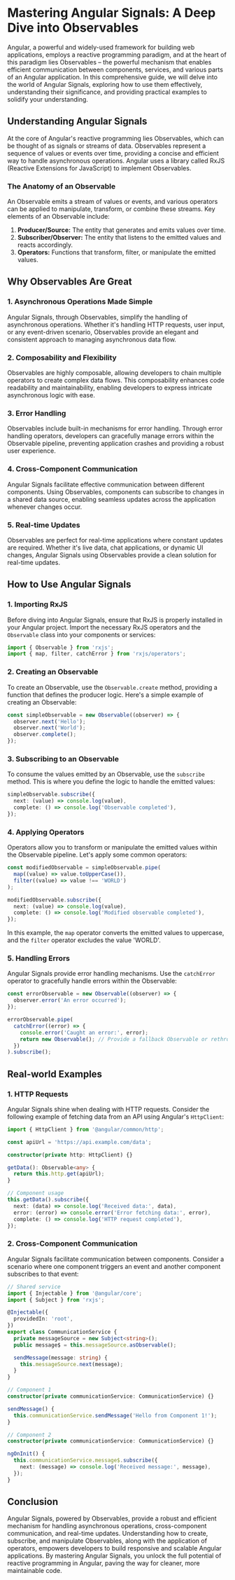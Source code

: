 # Mastering Angular Signals: A Deep Dive into Observables

Angular, a powerful and widely-used framework for building web applications, employs a reactive programming paradigm, and at the heart of this paradigm lies Observables – the powerful mechanism that enables efficient communication between components, services, and various parts of an Angular application. In this comprehensive guide, we will delve into the world of Angular Signals, exploring how to use them effectively, understanding their significance, and providing practical examples to solidify your understanding.

## Understanding Angular Signals

At the core of Angular's reactive programming lies Observables, which can be thought of as signals or streams of data. Observables represent a sequence of values or events over time, providing a concise and efficient way to handle asynchronous operations. Angular uses a library called RxJS (Reactive Extensions for JavaScript) to implement Observables.

### The Anatomy of an Observable

An Observable emits a stream of values or events, and various operators can be applied to manipulate, transform, or combine these streams. Key elements of an Observable include:

1. **Producer/Source:** The entity that generates and emits values over time.
2. **Subscriber/Observer:** The entity that listens to the emitted values and reacts accordingly.
3. **Operators:** Functions that transform, filter, or manipulate the emitted values.

## Why Observables Are Great

### 1. Asynchronous Operations Made Simple

Angular Signals, through Observables, simplify the handling of asynchronous operations. Whether it's handling HTTP requests, user input, or any event-driven scenario, Observables provide an elegant and consistent approach to managing asynchronous data flow.

### 2. Composability and Flexibility

Observables are highly composable, allowing developers to chain multiple operators to create complex data flows. This composability enhances code readability and maintainability, enabling developers to express intricate asynchronous logic with ease.

### 3. Error Handling

Observables include built-in mechanisms for error handling. Through error handling operators, developers can gracefully manage errors within the Observable pipeline, preventing application crashes and providing a robust user experience.

### 4. Cross-Component Communication

Angular Signals facilitate effective communication between different components. Using Observables, components can subscribe to changes in a shared data source, enabling seamless updates across the application whenever changes occur.

### 5. Real-time Updates

Observables are perfect for real-time applications where constant updates are required. Whether it's live data, chat applications, or dynamic UI changes, Angular Signals using Observables provide a clean solution for real-time updates.

## How to Use Angular Signals

### 1. Importing RxJS

Before diving into Angular Signals, ensure that RxJS is properly installed in your Angular project. Import the necessary RxJS operators and the `Observable` class into your components or services:

```typescript
import { Observable } from 'rxjs';
import { map, filter, catchError } from 'rxjs/operators';
```

### 2. Creating an Observable

To create an Observable, use the `Observable.create` method, providing a function that defines the producer logic. Here's a simple example of creating an Observable:

```typescript
const simpleObservable = new Observable((observer) => {
  observer.next('Hello');
  observer.next('World');
  observer.complete();
});
```

### 3. Subscribing to an Observable

To consume the values emitted by an Observable, use the `subscribe` method. This is where you define the logic to handle the emitted values:

```typescript
simpleObservable.subscribe({
  next: (value) => console.log(value),
  complete: () => console.log('Observable completed'),
});
```

### 4. Applying Operators

Operators allow you to transform or manipulate the emitted values within the Observable pipeline. Let's apply some common operators:

```typescript
const modifiedObservable = simpleObservable.pipe(
  map((value) => value.toUpperCase()),
  filter((value) => value !== 'WORLD')
);

modifiedObservable.subscribe({
  next: (value) => console.log(value),
  complete: () => console.log('Modified observable completed'),
});
```

In this example, the `map` operator converts the emitted values to uppercase, and the `filter` operator excludes the value 'WORLD'.

### 5. Handling Errors

Angular Signals provide error handling mechanisms. Use the `catchError` operator to gracefully handle errors within the Observable:

```typescript
const errorObservable = new Observable((observer) => {
  observer.error('An error occurred');
});

errorObservable.pipe(
  catchError((error) => {
    console.error('Caught an error:', error);
    return new Observable(); // Provide a fallback Observable or rethrow the error.
  })
).subscribe();
```

## Real-world Examples

### 1. HTTP Requests

Angular Signals shine when dealing with HTTP requests. Consider the following example of fetching data from an API using Angular's `HttpClient`:

```typescript
import { HttpClient } from '@angular/common/http';

const apiUrl = 'https://api.example.com/data';

constructor(private http: HttpClient) {}

getData(): Observable<any> {
  return this.http.get(apiUrl);
}

// Component usage
this.getData().subscribe({
  next: (data) => console.log('Received data:', data),
  error: (error) => console.error('Error fetching data:', error),
  complete: () => console.log('HTTP request completed'),
});
```

### 2. Cross-Component Communication

Angular Signals facilitate communication between components. Consider a scenario where one component triggers an event and another component subscribes to that event:

```typescript
// Shared service
import { Injectable } from '@angular/core';
import { Subject } from 'rxjs';

@Injectable({
  providedIn: 'root',
})
export class CommunicationService {
  private messageSource = new Subject<string>();
  public message$ = this.messageSource.asObservable();

  sendMessage(message: string) {
    this.messageSource.next(message);
  }
}

// Component 1
constructor(private communicationService: CommunicationService) {}

sendMessage() {
  this.communicationService.sendMessage('Hello from Component 1!');
}

// Component 2
constructor(private communicationService: CommunicationService) {}

ngOnInit() {
  this.communicationService.message$.subscribe({
    next: (message) => console.log('Received message:', message),
  });
}
```

## Conclusion

Angular Signals, powered by Observables, provide a robust and efficient mechanism for handling asynchronous operations, cross-component communication, and real-time updates. Understanding how to create, subscribe, and manipulate Observables, along with the application of operators, empowers developers to build responsive and scalable Angular applications. By mastering Angular Signals, you unlock the full potential of reactive programming in Angular, paving the way for cleaner, more maintainable code.

